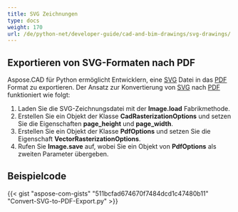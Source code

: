 ```yaml
---
title: SVG Zeichnungen
type: docs
weight: 170
url: /de/python-net/developer-guide/cad-and-bim-drawings/svg-drawings/
---
```


## **Exportieren von SVG-Formaten nach PDF**

Aspose.CAD für Python ermöglicht Entwicklern, eine [SVG](https://docs.fileformat.com/page-description-language/svg/) Datei in das [PDF](https://docs.fileformat.com/pdf/) Format zu exportieren. Der Ansatz zur Konvertierung von [SVG](https://docs.fileformat.com/page-description-language/svg/) nach [PDF](https://docs.fileformat.com/pdf/) funktioniert wie folgt:

1. Laden Sie die SVG-Zeichnungsdatei mit der **Image.load** Fabrikmethode.
1. Erstellen Sie ein Objekt der Klasse **CadRasterizationOptions** und setzen Sie die Eigenschaften **page_height** und **page_width**.
1. Erstellen Sie ein Objekt der Klasse **PdfOptions** und setzen Sie die Eigenschaft **VectorRasterizationOptions**.
1. Rufen Sie **Image.save** auf, wobei Sie ein Objekt von **PdfOptions** als zweiten Parameter übergeben.

## Beispielcode

{{< gist "aspose-com-gists" "511bcfad674670f7484dcd1c47480b11" "Convert-SVG-to-PDF-Export.py" >}}
